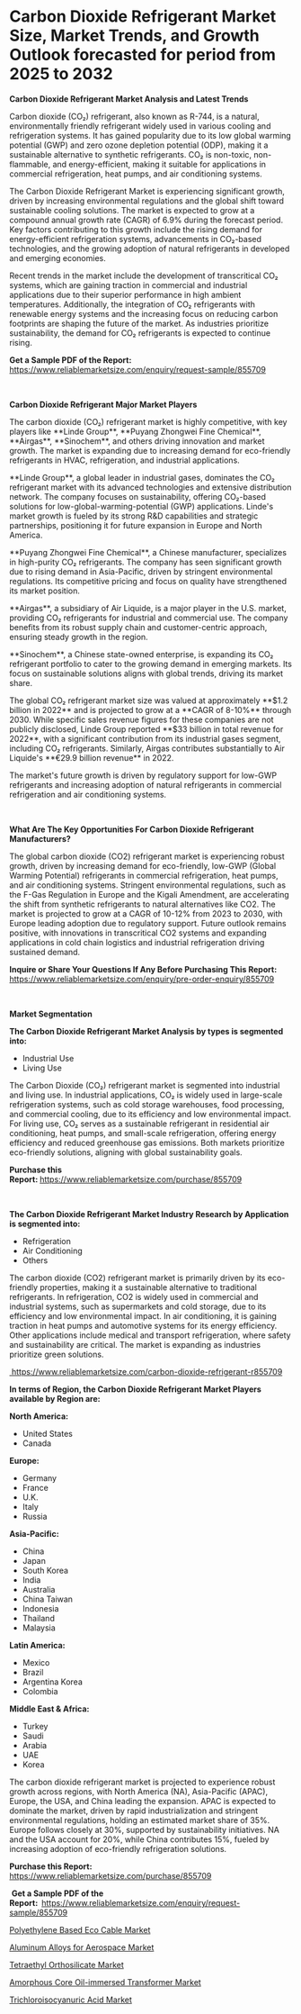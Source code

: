 <p><h1>Carbon Dioxide Refrigerant Market Size, Market Trends, and Growth Outlook forecasted for period from 2025 to 2032</h1></p><p><strong>Carbon Dioxide Refrigerant Market Analysis and Latest Trends</strong></p>
<p><p>Carbon dioxide (CO₂) refrigerant, also known as R-744, is a natural, environmentally friendly refrigerant widely used in various cooling and refrigeration systems. It has gained popularity due to its low global warming potential (GWP) and zero ozone depletion potential (ODP), making it a sustainable alternative to synthetic refrigerants. CO₂ is non-toxic, non-flammable, and energy-efficient, making it suitable for applications in commercial refrigeration, heat pumps, and air conditioning systems.</p><p>The Carbon Dioxide Refrigerant Market is experiencing significant growth, driven by increasing environmental regulations and the global shift toward sustainable cooling solutions. The market is expected to grow at a compound annual growth rate (CAGR) of 6.9% during the forecast period. Key factors contributing to this growth include the rising demand for energy-efficient refrigeration systems, advancements in CO₂-based technologies, and the growing adoption of natural refrigerants in developed and emerging economies.</p><p>Recent trends in the market include the development of transcritical CO₂ systems, which are gaining traction in commercial and industrial applications due to their superior performance in high ambient temperatures. Additionally, the integration of CO₂ refrigerants with renewable energy systems and the increasing focus on reducing carbon footprints are shaping the future of the market. As industries prioritize sustainability, the demand for CO₂ refrigerants is expected to continue rising.</p></p>
<p><strong>Get a Sample PDF of the Report:&nbsp;</strong> <a href="https://www.reliablemarketsize.com/enquiry/request-sample/855709?utm_campaign=2195&utm_medium=2&utm_source=Github&utm_content=ia&utm_term=26012025&utm_id=carbon-dioxide-refrigerant">https://www.reliablemarketsize.com/enquiry/request-sample/855709</a></p>
<p>&nbsp;</p>
<p><strong>Carbon Dioxide Refrigerant Major Market Players</strong></p>
<p><p>The carbon dioxide (CO₂) refrigerant market is highly competitive, with key players like **Linde Group**, **Puyang Zhongwei Fine Chemical**, **Airgas**, **Sinochem**, and others driving innovation and market growth. The market is expanding due to increasing demand for eco-friendly refrigerants in HVAC, refrigeration, and industrial applications.</p><p>**Linde Group**, a global leader in industrial gases, dominates the CO₂ refrigerant market with its advanced technologies and extensive distribution network. The company focuses on sustainability, offering CO₂-based solutions for low-global-warming-potential (GWP) applications. Linde's market growth is fueled by its strong R&D capabilities and strategic partnerships, positioning it for future expansion in Europe and North America.</p><p>**Puyang Zhongwei Fine Chemical**, a Chinese manufacturer, specializes in high-purity CO₂ refrigerants. The company has seen significant growth due to rising demand in Asia-Pacific, driven by stringent environmental regulations. Its competitive pricing and focus on quality have strengthened its market position.</p><p>**Airgas**, a subsidiary of Air Liquide, is a major player in the U.S. market, providing CO₂ refrigerants for industrial and commercial use. The company benefits from its robust supply chain and customer-centric approach, ensuring steady growth in the region.</p><p>**Sinochem**, a Chinese state-owned enterprise, is expanding its CO₂ refrigerant portfolio to cater to the growing demand in emerging markets. Its focus on sustainable solutions aligns with global trends, driving its market share.</p><p>The global CO₂ refrigerant market size was valued at approximately **$1.2 billion in 2022** and is projected to grow at a **CAGR of 8-10%** through 2030. While specific sales revenue figures for these companies are not publicly disclosed, Linde Group reported **$33 billion in total revenue for 2022**, with a significant contribution from its industrial gases segment, including CO₂ refrigerants. Similarly, Airgas contributes substantially to Air Liquide's **€29.9 billion revenue** in 2022.</p><p>The market's future growth is driven by regulatory support for low-GWP refrigerants and increasing adoption of natural refrigerants in commercial refrigeration and air conditioning systems.</p></p>
<p>&nbsp;</p>
<p><strong>What Are The Key Opportunities For Carbon Dioxide Refrigerant Manufacturers?</strong></p>
<p><p>The global carbon dioxide (CO2) refrigerant market is experiencing robust growth, driven by increasing demand for eco-friendly, low-GWP (Global Warming Potential) refrigerants in commercial refrigeration, heat pumps, and air conditioning systems. Stringent environmental regulations, such as the F-Gas Regulation in Europe and the Kigali Amendment, are accelerating the shift from synthetic refrigerants to natural alternatives like CO2. The market is projected to grow at a CAGR of 10-12% from 2023 to 2030, with Europe leading adoption due to regulatory support. Future outlook remains positive, with innovations in transcritical CO2 systems and expanding applications in cold chain logistics and industrial refrigeration driving sustained demand.</p></p>
<p><strong>Inquire or Share Your Questions If Any Before Purchasing This Report:</strong> <a href="https://www.reliablemarketsize.com/enquiry/pre-order-enquiry/855709?utm_campaign=2195&utm_medium=2&utm_source=Github&utm_content=ia&utm_term=26012025&utm_id=carbon-dioxide-refrigerant">https://www.reliablemarketsize.com/enquiry/pre-order-enquiry/855709</a></p>
<p>&nbsp;</p>
<p><strong>Market Segmentation</strong></p>
<p><strong>The Carbon Dioxide Refrigerant Market Analysis by types is segmented into:</strong></p>
<p><ul><li>Industrial Use</li><li>Living Use</li></ul></p>
<p><p>The Carbon Dioxide (CO₂) refrigerant market is segmented into industrial and living use. In industrial applications, CO₂ is widely used in large-scale refrigeration systems, such as cold storage warehouses, food processing, and commercial cooling, due to its efficiency and low environmental impact. For living use, CO₂ serves as a sustainable refrigerant in residential air conditioning, heat pumps, and small-scale refrigeration, offering energy efficiency and reduced greenhouse gas emissions. Both markets prioritize eco-friendly solutions, aligning with global sustainability goals.</p></p>
<p><strong>Purchase this Report:&nbsp;</strong><a href="https://www.reliablemarketsize.com/purchase/855709?utm_campaign=2195&utm_medium=2&utm_source=Github&utm_content=ia&utm_term=26012025&utm_id=carbon-dioxide-refrigerant">https://www.reliablemarketsize.com/purchase/855709</a></p>
<p>&nbsp;</p>
<p><strong>The Carbon Dioxide Refrigerant Market Industry Research by Application is segmented into:</strong></p>
<p><ul><li>Refrigeration</li><li>Air Conditioning</li><li>Others</li></ul></p>
<p><p>The carbon dioxide (CO2) refrigerant market is primarily driven by its eco-friendly properties, making it a sustainable alternative to traditional refrigerants. In refrigeration, CO2 is widely used in commercial and industrial systems, such as supermarkets and cold storage, due to its efficiency and low environmental impact. In air conditioning, it is gaining traction in heat pumps and automotive systems for its energy efficiency. Other applications include medical and transport refrigeration, where safety and sustainability are critical. The market is expanding as industries prioritize green solutions.</p></p>
<p><a href="https://www.reliablemarketsize.com/carbon-dioxide-refrigerant-r855709?utm_campaign=2195&utm_medium=2&utm_source=Github&utm_content=ia&utm_term=26012025&utm_id=carbon-dioxide-refrigerant">&nbsp;https://www.reliablemarketsize.com/carbon-dioxide-refrigerant-r855709</a></p>
<p><strong>In terms of Region, the Carbon Dioxide Refrigerant Market Players available by Region are:</strong></p>
<p>
    <p> <strong> North America: </strong>
        <ul>
            <li>United States</li>
            <li>Canada</li>
        </ul>
        </p> 
    <p> <strong> Europe: </strong>
        <ul>
            <li>Germany</li>
            <li>France</li>
            <li>U.K.</li>
            <li>Italy</li>
            <li>Russia</li>
        </ul>
        </p> 
    <p> <strong> Asia-Pacific: </strong>
        <ul>
            <li>China</li>
            <li>Japan</li>
            <li>South Korea</li>
            <li>India</li>
            <li>Australia</li>
            <li>China Taiwan</li>
            <li>Indonesia</li>
            <li>Thailand</li>
            <li>Malaysia</li>
        </ul>
        </p> 
    <p> <strong> Latin America: </strong>
        <ul>
            <li>Mexico</li>
            <li>Brazil</li>
            <li>Argentina Korea</li>
            <li>Colombia</li>
        </ul>
        </p> 
    <p> <strong> Middle East & Africa: </strong>
        <ul>
            <li>Turkey</li>
            <li>Saudi</li>
            <li>Arabia</li>
            <li>UAE</li>
            <li>Korea</li>
        </ul>
    </p>
    </p>
<p><p>The carbon dioxide refrigerant market is projected to experience robust growth across regions, with North America (NA), Asia-Pacific (APAC), Europe, the USA, and China leading the expansion. APAC is expected to dominate the market, driven by rapid industrialization and stringent environmental regulations, holding an estimated market share of 35%. Europe follows closely at 30%, supported by sustainability initiatives. NA and the USA account for 20%, while China contributes 15%, fueled by increasing adoption of eco-friendly refrigeration solutions.</p></p>
<p><strong>Purchase this Report: </strong><a href="https://www.reliablemarketsize.com/purchase/855709?utm_campaign=2195&utm_medium=2&utm_source=Github&utm_content=ia&utm_term=26012025&utm_id=carbon-dioxide-refrigerant">https://www.reliablemarketsize.com/purchase/855709</a></p>
<p>&nbsp;<strong>Get a Sample PDF of the Report:&nbsp;&nbsp;</strong><a href="https://www.reliablemarketsize.com/enquiry/request-sample/855709?utm_campaign=2195&utm_medium=2&utm_source=Github&utm_content=ia&utm_term=26012025&utm_id=carbon-dioxide-refrigerant">https://www.reliablemarketsize.com/enquiry/request-sample/855709</a></p>
<p><strong></strong></p>
<p><p><a href="https://www.linkedin.com/pulse/unpacking-polyethylene-based-eco-cable-market-growth-whats-behind-i2m5e?utm_campaign=2195&utm_medium=2&utm_source=Github&utm_content=ia&utm_term=26012025&utm_id=carbon-dioxide-refrigerant">Polyethylene Based Eco Cable Market</a></p><p><a href="https://www.linkedin.com/pulse/frameworks-advancements-aluminum-alloys-aerospace-market-j5mcc?utm_campaign=2195&utm_medium=2&utm_source=Github&utm_content=ia&utm_term=26012025&utm_id=carbon-dioxide-refrigerant">Aluminum Alloys for Aerospace Market</a></p><p><a href="https://github.com/aidelndasse/Market-Research-Report-List-1/blob/main/tetraethyl-orthosilicate-market.md?utm_campaign=2195&utm_medium=2&utm_source=Github&utm_content=ia&utm_term=26012025&utm_id=carbon-dioxide-refrigerant">Tetraethyl Orthosilicate Market</a></p><p><a href="https://www.linkedin.com/pulse/amorphous-core-oil-immersed-transformer-market-trends-assessmentthe-zoj9e?utm_campaign=2195&utm_medium=2&utm_source=Github&utm_content=ia&utm_term=26012025&utm_id=carbon-dioxide-refrigerant">Amorphous Core Oil-immersed Transformer Market</a></p><p><a href="https://github.com/tszkintruca/Market-Research-Report-List-1/blob/main/trichloroisocyanuric-acid-market.md?utm_campaign=2195&utm_medium=2&utm_source=Github&utm_content=ia&utm_term=26012025&utm_id=carbon-dioxide-refrigerant">Trichloroisocyanuric Acid Market</a></p></p>